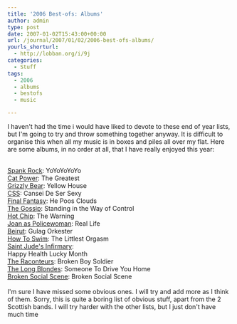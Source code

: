 ```yaml
---
title: '2006 Best-ofs: Albums'
author: admin
type: post
date: 2007-01-02T15:43:00+00:00
url: /journal/2007/01/02/2006-best-ofs-albums/
yourls_shorturl:
  - http://lobban.org/i/9j
categories:
  - Stuff
tags:
  - 2006
  - albums
  - bestofs
  - music

---
```

I haven't had the time i would have liked to devote to these end of year lists, but I'm going to try and throw something together anyway. It is difficult to organise this when all my music is in boxes and piles all over my flat. Here are some albums, in no order at all, that I have really enjoyed this year:

<div>
  <br class="khtml-block-placeholder" />
</div>

<div>
  <a href="http://www.spankrock.net/">Spank Rock</a>: YoYoYoYoYo
</div>

<div>
  <a href="http://www.catpowerthegreatest.com/">Cat Power</a>: The Greatest
</div>

<div>
  <a href="http://www.grizzly-bear.net/">Grizzly Bear</a>: Yellow House
</div>

<div>
  <a href="http://www.canseidesersexy.com/">CSS</a>: Cansei De Ser Sexy
</div>

<div>
  <a href="http://finalfantasyeternal.com/">Final Fantasy</a>: He Poos Clouds
</div>

<div>
  <a href="http://www.gossipyouth.com/">The Gossip</a>: Standing in the Way of Control
</div>

<div>
  <a href="http://www.hotchip.co.uk">Hot Chip</a>: The Warning
</div>

<div>
  <a href="http://www.joanaspolicewoman.com/">Joan as Policewoman</a>: Real Life
</div>

<div>
  <a href="http://www.beirutband.com/">Beirut</a>: Gulag Orkester<br /><a href="http://www.howtoswim.net/">How To Swim</a>: The Littlest Orgasm<br /><a href="http://www.saintjudesinfirmary.co.uk/">Saint Jude's Infirmary</a>:<br /> Happy Health Lucky Month<br /><a href="http://www.theraconteurs.com/">The Raconteurs</a>: Broken Boy Soldier<br /><a href="http://www.thelongblondes.co.uk/">The Long Blondes</a>: Someone To Drive You Home<br /><a href="http://www.arts-crafts.ca/bss/">Broken Social Scene</a>: Broken Social Scene
</div>

<div>
  <br class="khtml-block-placeholder" />
</div>

<div>
  I'm sure I have missed some obvious ones. I will try and add more as I think of them. Sorry, this is quite a boring list of obvious stuff, apart from the 2 Scottish bands. I will try harder with the other lists, but I just don't have much time
</div></p>